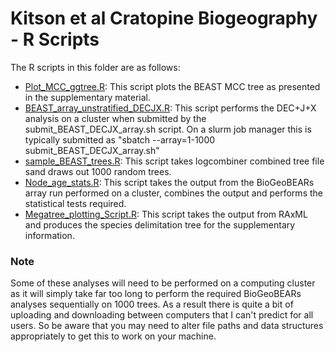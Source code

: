 # Kitson et al Cratopine Biogeography - R Scripts

The R scripts in this folder are as follows:

- [Plot_MCC_ggtree.R](https://github.com/James-Kitson/Biogeography/blob/master/R_scripts/Plot_MCC_ggtree.R): This script plots the BEAST MCC tree as presented in the supplementary material.
- [BEAST_array_unstratified_DECJX.R](https://github.com/James-Kitson/Biogeography/blob/master/R_scripts/BEAST_array_unstratified_DECJX.R): This script performs the DEC+J+X analysis on a cluster when submitted by the submit_BEAST_DECJX_array.sh script. On a slurm job manager this is typically submitted as "sbatch --array=1-1000 submit_BEAST_DECJX_array.sh"
- [sample_BEAST_trees.R](https://github.com/James-Kitson/Biogeography/blob/master/R_scripts/sample_BEAST_trees.R): This script takes logcombiner combined tree file sand draws out 1000 random trees.
- [Node_age_stats.R](https://github.com/James-Kitson/Biogeography/blob/master/R_scripts/Node_age_stats.R): This script takes the output from the BioGeoBEARs array run performed on a cluster, combines the output and performs the statistical tests required.
- [Megatree_plotting_Script.R](https://github.com/James-Kitson/Biogeography/blob/master/R_scripts/Megatree_plotting_Script.R): This script takes the output from RAxML and produces the species delimitation tree for the supplementary information.

### Note
Some of these analyses will need to be performed on a computing cluster as it will simply take far too long to perform the required BioGeoBEARs analyses sequentially on 1000 trees. As a result there is quite a bit of uploading and downloading between computers that I can't predict for all users. So be aware that you may need to alter file paths and data structures appropriately to get this to work on your machine.